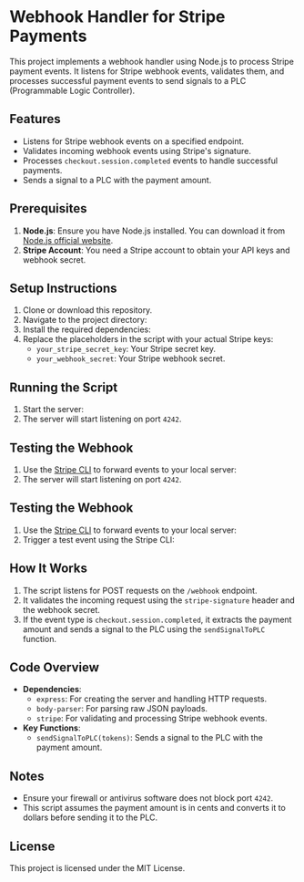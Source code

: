# Webhook Handler for Stripe Payments

This project implements a webhook handler using Node.js to process Stripe payment events. It listens for Stripe webhook events, validates them, and processes successful payment events to send signals to a PLC (Programmable Logic Controller).

## Features
- Listens for Stripe webhook events on a specified endpoint.
- Validates incoming webhook events using Stripe's signature.
- Processes `checkout.session.completed` events to handle successful payments.
- Sends a signal to a PLC with the payment amount.

## Prerequisites
1. **Node.js**: Ensure you have Node.js installed. You can download it from [Node.js official website](https://nodejs.org/).
2. **Stripe Account**: You need a Stripe account to obtain your API keys and webhook secret.

## Setup Instructions
1. Clone or download this repository.
2. Navigate to the project directory:
3. Install the required dependencies:
4. Replace the placeholders in the script with your actual Stripe keys:
   - `your_stripe_secret_key`: Your Stripe secret key.
   - `your_webhook_secret`: Your Stripe webhook secret.

## Running the Script
1. Start the server:
2. The server will start listening on port `4242`.

## Testing the Webhook
1. Use the [Stripe CLI](https://stripe.com/docs/stripe-cli) to forward events to your local server:
2. The server will start listening on port `4242`.

## Testing the Webhook
1. Use the [Stripe CLI](https://stripe.com/docs/stripe-cli) to forward events to your local server:
2. Trigger a test event using the Stripe CLI:
## How It Works
1. The script listens for POST requests on the `/webhook` endpoint.
2. It validates the incoming request using the `stripe-signature` header and the webhook secret.
3. If the event type is `checkout.session.completed`, it extracts the payment amount and sends a signal to the PLC using the `sendSignalToPLC` function.

## Code Overview
- **Dependencies**:
  - `express`: For creating the server and handling HTTP requests.
  - `body-parser`: For parsing raw JSON payloads.
  - `stripe`: For validating and processing Stripe webhook events.
- **Key Functions**:
  - `sendSignalToPLC(tokens)`: Sends a signal to the PLC with the payment amount.

## Notes
- Ensure your firewall or antivirus software does not block port `4242`.
- This script assumes the payment amount is in cents and converts it to dollars before sending it to the PLC.

## License
This project is licensed under the MIT License.
